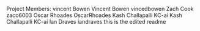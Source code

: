 Project Members:
vincent Bowen
Vincent Bowen vincedbowen
Zach Cook zaco6003
Oscar Rhoades OscarRhoades
Kash Challapalli KC-ai
Kash Challapalli KC-ai
Ian Draves iandraves
this is the edited readme
